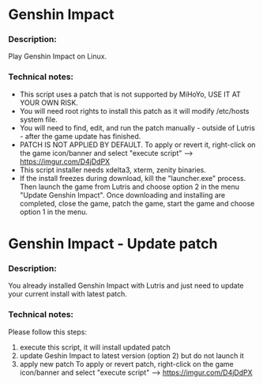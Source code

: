 # Genshin Impact

### Description:
Play Genshin Impact on Linux.

### Technical notes:
- This script uses a patch that is not supported by MiHoYo, USE IT AT YOUR OWN RISK.
- You will need root rights to install this patch as it will modify /etc/hosts system file.
- You will need to find, edit, and run the patch manually - outside of Lutris - after the game update has finished.
- PATCH IS NOT APPLIED BY DEFAULT. To apply or revert it, right-click on the game icon/banner and select "execute script" --> https://imgur.com/D4jDdPX
- This script installer needs xdelta3, xterm, zenity binaries.
- If the install freezes during download, kill the "launcher.exe" process. Then launch the game from Lutris and choose option 2 in the menu "Update Genshin Impact". Once downloading and installing are completed, close the game, patch the game, start the game and choose option 1 in the menu.

# Genshin Impact - Update patch

### Description:
You already installed Genshin Impact with Lutris and just need to update your current install with latest patch.

### Technical notes:
Please follow this steps:
1) execute this script, it will install updated patch
2) update Geshin Impact to latest version (option 2) but do not launch it
3) apply new patch
To apply or revert patch, right-click on the game icon/banner and select "execute script" --> https://imgur.com/D4jDdPX
